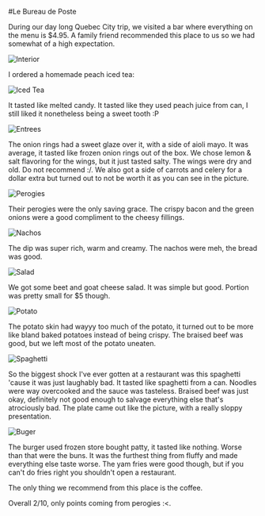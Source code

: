 #Le Bureau de Poste

During our day long Quebec City trip, we visited a bar where everything on the menu is $4.95. A family friend recommended this place to us so we had somewhat of a high expectation.

![Interior](../images/food/montreal/le_bureau_de_poste/4.jpg "Interior")

I ordered a homemade peach iced tea:

![Iced Tea](../images/food/montreal/le_bureau_de_poste/6.jpg "Iced Tea")

It tasted like melted candy. It tasted like they used peach juice from can, I still liked it nonetheless being a sweet tooth :P

![Entrees](../images/food/montreal/le_bureau_de_poste/8.jpg "Entrees")

The onion rings had a sweet glaze over it, with a side of aioli mayo. It was average, it tasted like frozen onion rings out of the box.
We chose lemon & salt flavoring for the wings, but it just tasted salty. The wings were dry and old. Do not recommend :/. We also got a side of carrots and celery for a dollar extra but turned out to not be worth it as you can see in the picture.

![Perogies](../images/food/montreal/le_bureau_de_poste/9.jpg "Perogies")

Their perogies were the only saving grace. The crispy bacon and the green onions were a good compliment to the cheesy fillings.

![Nachos](../images/food/montreal/le_bureau_de_poste/8.jpg "Nachos")

The dip was super rich, warm and creamy. The nachos were meh, the bread was good.

![Salad](../images/food/montreal/le_bureau_de_poste/11.jpg "Salad")

We got some beet and goat cheese salad. It was simple but good. Portion was pretty small for $5 though.

![Potato](../images/food/montreal/le_bureau_de_poste/12.jpg "Potato")

The potato skin had wayyy too much of the potato, it turned out to be more like bland baked potatoes instead of being crispy. The braised beef was good, but we left most of the potato uneaten.

![Spaghetti](../images/food/montreal/le_bureau_de_poste/15.jpg "Spaghetti")

So the biggest shock I've ever gotten at a restaurant was this spaghetti 'cause it was just laughably bad. It tasted like spaghetti from a can. Noodles were way overcooked and the sauce was tasteless. Braised beef was just okay, definitely not good enough to salvage everything else that's atrociously bad. The plate came out like the picture, with a really sloppy presentation.

![Buger](../images/food/montreal/le_bureau_de_poste/16.jpg "Burger")

The burger used frozen store bought patty, it tasted like nothing. Worse than that were the buns. It was the furthest thing from fluffy and made everything else taste worse. The yam fries were good though, but if you can't do fries right you shouldn't open a restaurant.

The only thing we recommend from this place is the coffee.

Overall 2/10, only points coming from perogies :<.